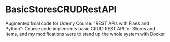 # BasicStoresCRUDRestAPI
Augmented final code for Udemy Course: "REST APIs with Flask and Python": Course code implements basic CRUD REST API for Stores and Items, and my modifications were to stand up the whole system with Docker
